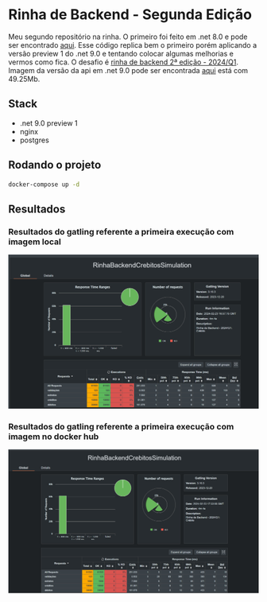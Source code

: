 
# Rinha de Backend - Segunda Edição

Meu segundo repositório na rinha. O primeiro foi feito em .net 8.0 e pode ser encontrado [aqui](https://github.com/felipebossolani/rinha-de-backend-2024-q01-dotnet). Esse código replica bem o primeiro porém aplicando a versão preview 1 do .net 9.0 e tentando colocar algumas melhorias e vermos como fica. O desafio é [rinha de backend 2ª edição - 2024/Q1](https://github.com/zanfranceschi/rinha-de-backend-2024-q1).
Imagem da versão da api em .net 9.0 pode ser encontrada [aqui](https://hub.docker.com/r/felipebossolani/rinha-de-backend-2024-q01-dotnet9-preview) está com 49.25Mb. 

## Stack

- .net 9.0 preview 1
- nginx
- postgres

## Rodando o projeto

```bash
docker-compose up -d
```

## Resultados

### Resultados do gatling referente a primeira execução com imagem local
![Resultados do gatling referente a primeira execução com imagem local](docs/gatling-20240223-local.png)

### Resultados do gatling referente a primeira execução com imagem no docker hub
![Resultados do gatling referente a primeira execução com imagem no docker hub](docs/gatling-20240223-dockerhub.png)
